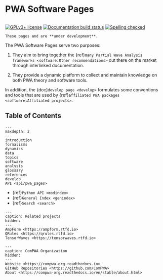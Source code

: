 # PWA Software Pages

```{title} Welcome

```

[![GPLv3+ license](https://img.shields.io/badge/License-GPLv3+-blue.svg)](https://www.gnu.org/licenses/gpl-3.0-standalone.html)
[![Documentation build status](https://readthedocs.org/projects/pwa/badge/?version=latest)](https://pwa.readthedocs.io)
[![Spelling checked](https://img.shields.io/badge/cspell-checked-brightgreen.svg)](https://github.com/streetsidesoftware/cspell/tree/master/packages/cspell)

```{warning}
These pages and are **under development**.
```

The PWA Software Pages serve two purposes:

1. They aim to bring together the
   {ref}`many Partial Wave Analysis frameworks <software:Other recommendations>`
   out there on the market through interlinked documentation.

2. They provide a dynamic platform to collect and maintain knowledge on both
   PWA theory and software tools.

In addition, the {doc}`develop page <develop>` formulates some conventions and
tools that are used by
{ref}`affiliated PWA packages <software:Affiliated projects>`.

## Table of Contents

```{toctree}
---
maxdepth: 2
---
introduction
formalisms
dynamics
data
topics
software
analysis
glossary
references
develop
API <api/pwa_pages>
```

- {ref}`Python API <modindex>`
- {ref}`General Index <genindex>`
- {ref}`Search <search>`

```{toctree}
---
caption: Related projects
hidden:
---
AmpForm <https://ampform.rtfd.io>
QRules <https://qrules.rtfd.io>
TensorWaves <https://tensorwaves.rtfd.io>
```

```{toctree}
---
caption: ComPWA Organization
hidden:
---
Website <https://compwa-org.readthedocs.io>
GitHub Repositories <https://github.com/ComPWA>
About <https://compwa-org.readthedocs.io/en/stable/about.html>
```
